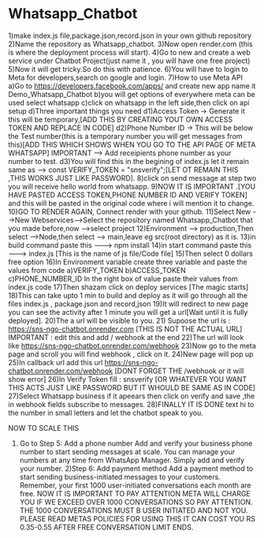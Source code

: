 # Whatsapp_Chatbot

1)make index.js file,package.json,record.json in your own github repository
2)Name the repository as Whatsapp_chatbot.
3)Now open render.com (this is where the deployment process will start).
4)Go to new and create a web service under Chatbot Project(just name it , you will have one free project)
5)Now it will get tricky.So do this with patience.
6)You will have to login to Meta for developers,search on google and login.
7)How to use Meta API 
a)Go to https://developers.facebook.com/apps/ and create new app name it Demo_Whatsapp_Chatbot
b)you will get options of everywhere meta can be used select whatsapp
c)click on whatsapp in the left side,then click on api setup
d)Three important things you need 
d1)Access Token -> Generate it this will be temporary,[ADD THIS BY CREATING YOUT OWN ACCESS TOKEN AND REPLACE IN CODE]
d2)Phone Number ID -> This will be below the Test number(this is a temporary number you will get messages from this)[ADD THIS WHICH SHOWS WHEN YOU GO TO THE API PAGE OF META WHATSAPP]
IMPORTANT --> Add receipients phone number as your number to test.
d3)You will find this in the begining of index.js let it remain same as --> const VERIFY_TOKEN = "snsverify";[LET OT REMAIN THIS ,THIS WORKS JUST LIKE PASSWORD].
8)click on send message at step two you will receive hello world from whatsapp.
9)NOW IT IS IMPORTANT .[YOU HAVE PASTED ACCESS TOKEN,PHONE NUMBER ID AND VERIFY TOKEN] and this will be pasted in the original code where i will mention it to change.
10)GO TO RENDER AGAIN, Connect render with your github.
11)Select New -->New Webservices-->Select the repository named Whatsapp_Chatbot that you made before,now -->select project
12)Environment --> production,Then select -->Node,then select --> main,leave eg src(root directory) as it is.
13)in build command paste this ---> npm install
14)in start command paste this ---> index.js   [This is the name of js file/Code file]
15)Then select 0 dollars free option
16)In Environment variable create three variable and paste the values from code
a)VERIFY_TOKEN
b)ACCESS_TOKEN
c)PHONE_NUMBER_ID
In the right box of value paste their values from index.js code
17)Then shazam click on deploy services [The magic starts]
18)This can take upto 1 min to build and deploy as it will go through all the files index.js , package.json and record,json
19)It will redirect to new page you can see the activity after 1 minute you will get a url[Wait until it is fully deployed].
20)The a url will be visible to you.
21) Supoose the url is : https://sns-ngo-chatbot.onrender.com
[THIS IS NOT THE ACTUAL URL]
IMPORTANT :  edit this and add / webhook at the end
22)The url will look like https://sns-ngo-chatbot.onrender.com/webhook
23)Now go to the meta page and scroll you will find webhook , click on it.
24)New page will pop up
25)In callback url add this url https://sns-ngo-chatbot.onrender.com/webhook [DONT FORGET THE /webhook or it will show error]
26)In Verify Token fill : snsverify [OR WHATEVER YOU WANT THIS ACTS JUST LIKE PASSWORD BUT IT WHOULD BE SAME AS IN CODE]
27)Select Whatsapp business if it apeears then click on verify and save ,the in webhook fields subscribe to messages.
28)FINALLY IT IS DONE text hi to the number in small letters and let the chatbot speak to you.


NOW TO SCALE THIS 
1) Go to Step 5: Add a phone number
Add and verify your business phone number to start sending messages at scale. You can manage your numbers at any time from WhatsApp Manager.
Simply add and verify your number.
2)Step 6: Add payment method
Add a payment method to start sending business-initiated messages to your customers. Remember, your first 1000 user-initiated conversations each month are free.
NOW IT IS IMPORTANT TO PAY ATTENTION META WILL CHARGE YOU IF WE EXCEED OVER 1000 CONVERSATIONS SO PAY ATTENTION.
THE 1000 CONVERSATIONS MUST B USER INITIATED AND NOT YOU.
PLEASE READ METAS POLICIES FOR USING THIS IT CAN COST YOU RS 0.35-0.55 AFTER FREE CONVERSATION LIMIT ENDS.










